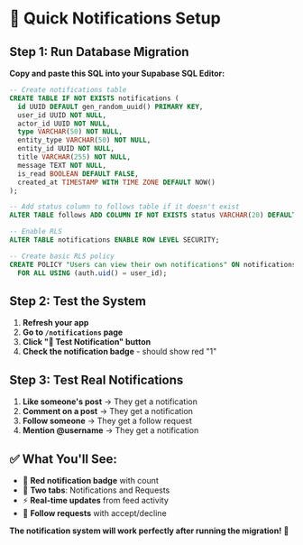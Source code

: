 # 🚀 Quick Notifications Setup

## Step 1: Run Database Migration

**Copy and paste this SQL into your Supabase SQL Editor:**

```sql
-- Create notifications table
CREATE TABLE IF NOT EXISTS notifications (
  id UUID DEFAULT gen_random_uuid() PRIMARY KEY,
  user_id UUID NOT NULL,
  actor_id UUID NOT NULL,
  type VARCHAR(50) NOT NULL,
  entity_type VARCHAR(50) NOT NULL,
  entity_id UUID NOT NULL,
  title VARCHAR(255) NOT NULL,
  message TEXT NOT NULL,
  is_read BOOLEAN DEFAULT FALSE,
  created_at TIMESTAMP WITH TIME ZONE DEFAULT NOW()
);

-- Add status column to follows table if it doesn't exist
ALTER TABLE follows ADD COLUMN IF NOT EXISTS status VARCHAR(20) DEFAULT 'accepted';

-- Enable RLS
ALTER TABLE notifications ENABLE ROW LEVEL SECURITY;

-- Create basic RLS policy
CREATE POLICY "Users can view their own notifications" ON notifications
  FOR ALL USING (auth.uid() = user_id);
```

## Step 2: Test the System

1. **Refresh your app**
2. **Go to `/notifications` page**
3. **Click "🧪 Test Notification" button**
4. **Check the notification badge** - should show red "1"

## Step 3: Test Real Notifications

1. **Like someone's post** → They get a notification
2. **Comment on a post** → They get a notification
3. **Follow someone** → They get a follow request
4. **Mention @username** → They get a notification

## ✅ What You'll See:

- 🔴 **Red notification badge** with count
- 📱 **Two tabs**: Notifications and Requests
- ⚡ **Real-time updates** from feed activity
- 🎯 **Follow requests** with accept/decline

**The notification system will work perfectly after running the migration!** 🎉
